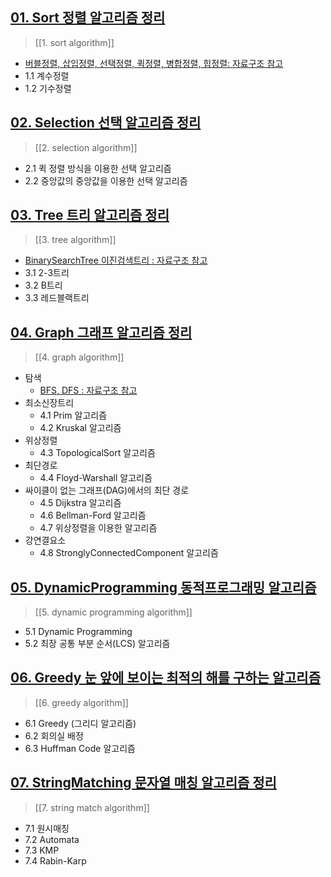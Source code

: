 ## [01. Sort 정렬 알고리즘 정리](https://github.com/1Dohyeon/Study-Algorithms/blob/main/Sort.md)

> [[1. sort algorithm]]

- [버블정렬, 삽입정렬, 선택정렬, 퀵정렬, 병합정렬, 힙정렬: 자료구조 참고](https://github.com/1Dohyeon/Study-DataStructure/blob/master/06_sort_with_java/README.md)
- 1.1 계수정렬
- 1.2 기수정렬

## [02. Selection 선택 알고리즘 정리](https://github.com/1Dohyeon/Study-Algorithms/tree/main/Selection.md)

> [[2. selection algorithm]]

- 2.1 퀵 정렬 방식을 이용한 선택 알고리즘
- 2.2 중앙값의 중앙값을 이용한 선택 알고리즘

## [03. Tree 트리 알고리즘 정리](https://github.com/1Dohyeon/Study-Algorithms/tree/main/Tree.md)

> [[3. tree algorithm]]

- [BinarySearchTree 이진검색트리 : 자료구조 참고](https://github.com/1Dohyeon/Study-DataStructure/blob/master/03_Tree_with_java/README.md)
- 3.1 2-3트리
- 3.2 B트리
- 3.3 레드블랙트리

## [04. Graph 그래프 알고리즘 정리](https://github.com/1Dohyeon/Study-Algorithms/tree/main/Graph.md)

> [[4. graph algorithm]]

- 탐색
  - [BFS, DFS : 자료구조 참고](https://github.com/1Dohyeon/Study-DataStructure/tree/master/07_graph_with_java)
- 최소신장트리
  - 4.1 Prim 알고리즘
  - 4.2 Kruskal 알고리즘
- 위상정렬
  - 4.3 TopologicalSort 알고리즘
- 최단경로
  - 4.4 Floyd-Warshall 알고리즘
- 싸이클이 없는 그래프(DAG)에서의 최단 경로
  - 4.5 Dijkstra 알고리즘
  - 4.6 Bellman-Ford 알고리즘
  - 4.7 위상정렬을 이용한 알고리즘
- 강연결요소
  - 4.8 StronglyConnectedComponent 알고리즘

## [05. DynamicProgramming 동적프로그래밍 알고리즘](https://github.com/1Dohyeon/Study-Algorithms/tree/main/DynamicProgramming.md)

> [[5. dynamic programming algorithm]]

- 5.1 Dynamic Programming
- 5.2 최장 공통 부분 순서(LCS) 알고리즘

## [06. Greedy 눈 앞에 보이는 최적의 해를 구하는 알고리즘](https://github.com/1Dohyeon/Study-Algorithms/tree/main/Greedy.md)

> [[6. greedy algorithm]]

- 6.1 Greedy (그리디 알고리즘)
- 6.2 회의실 배정
- 6.3 Huffman Code 알고리즘

## [07. StringMatching 문자열 매칭 알고리즘 정리](https://github.com/1Dohyeon/Study-Algorithms/tree/main/StringMatching.md)

> [[7. string match algorithm]]

- 7.1 원시매칭
- 7.2 Automata
- 7.3 KMP
- 7.4 Rabin-Karp
